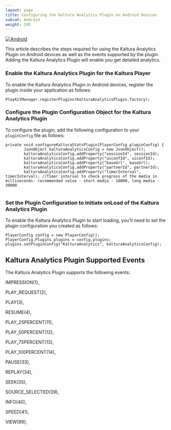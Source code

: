 ```yaml
---
layout: page
title: Configuring the Kaltura Analytics Plugin on Android Devices
subcat: Android
weight: 295
---
```


[![Android](https://img.shields.io/badge/Android-Supported-green.svg)](https://github.com/kaltura/player-sdk-native-ios)


This article describes the steps required for using the Kaltura Analytics Plugin on Android devices as well as the events supported by the plugin. Adding the Kaltura Analytics Plugin will enable you get detailed analytics. 

### Enable the Kaltura Analytics Plugin for the Kaltura Player  

To enable the Kaltura Analytics Plugin in Android devices, register the plugin inside your application as follows:

```
PlayKitManager.registerPlugins(KalturaAnalyticsPlugin.factory);
```

### Configure the Plugin Configuration Object for the Kaltura Analytics Plugin  

To configure the plugin, add the following configuration to your `pluginConfig` file as follows:

```
private void configureKalturaStatsPlugin(PlayerConfig pluginConfig) {
        JsonObject kalturaAnalyticsConfig = new JsonObject();
        kalturaAnalyticsConfig.addProperty("sessionId", sessionId);
        kalturaAnalyticsConfig.addProperty("uiconfId", uiconfId);
        kalturaAnalyticsConfig.addProperty("baseUrl", baseUrl);
        kalturaAnalyticsConfig.addProperty("partnerId", partnerId); 
        kalturaAnalyticsConfig.addProperty("timerInterval", timerInterval); //Timer interval to check progress of the media in milliseconds- recommended value - short media - 10000, long media - 30000
     

```

### Set the Plugin Configuration to Initiate onLoad of the Kaltura Analytics Plugin  

To enable the Kaltura Analytics Plugin to start loading, you'll need to set the plugin configuration you created as follows:

```
PlayerConfig config = new PlayerConfig();
PlayerConfig.Plugins plugins = config.plugins;
plugins.setPluginConfig("KalturaAnalytics", kalturaAnalyticsConfig); 
```

## Kaltura Analytics Plugin Supported Events  

The Kaltura Analytics Plugin supports the following events:

IMPRESSION(1),

PLAY_REQUEST(2),

PLAY(3),
        
RESUME(4),
        
PLAY_25PERCENT(11),
        
PLAY_50PERCENT(12),
        
PLAY_75PERCENT(13),
        
PLAY_100PERCENT(14),
        
PAUSE(33),
        
REPLAY(34),
       
SEEK(35),
        
SOURCE_SELECTED(39),
        
INFO(40),
        
SPEED(41),
        
VIEW(99);
